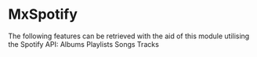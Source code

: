 # MxSpotify
The following features can be retrieved with the aid of this module utilising the Spotify API:      Albums      Playlists       Songs Tracks      
